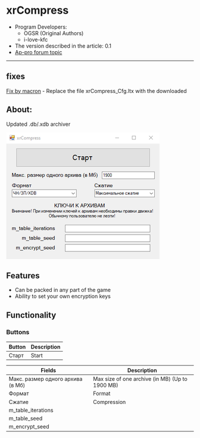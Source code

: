 # xrCompress
- Program Developers: 
    - OGSR (Original Authors)
    - i-love-kfc
- The version described in the article: 0.1
- [Ap-pro forum topic](https://ap-pro.ru/forums/topic/3500-obnovlyonnyy-xrcompress)

___

## fixes

[Fix by macron](https://disk.yandex.ru/d/_C56bRIftKUMlg) - Replace the file xrCompress_Cfg.ltx with the downloaded

## About:

Updated .db/.xdb archiver

![editor centered](modding-tools-images/xrcompress.png)

## Features

- Can be packed in any part of the game
- Ability to set your own encryption keys

## Functionality

### Buttons

| Button | Description |
---|---|
| Старт | Start |

| Fields | Description |
---|---|
| Макс. размер одного архива (в Мб) | Max size of one archive (in MB) (Up to 1900 MB) |
| Формат | Format |
| Сжатие | Compression |
| m_table_iterations |  |
| m_table_seed |  |
| m_encrypt_seed |  |